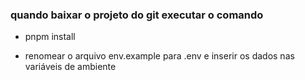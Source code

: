 ### quando baixar o projeto do git executar o comando
- pnpm install

- renomear o arquivo env.example para .env e inserir os dados nas variáveis de ambiente

